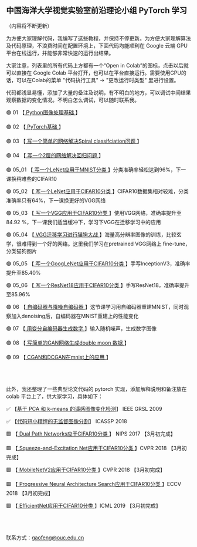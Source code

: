 ## 中国海洋大学视觉实验室前沿理论小组 PyTorch 学习

（内容将不断更新）

为方便大家理解代码，我编写了这些教程，并保持不停更新。为方便大家理解算法及代码原理，不浪费时间在配置环境上，下面代码均能顺利在 Google 云端 GPU 平台在线运行，并能够非常快速的运行出结果。

大家注意，列表里的所有代码上方都有一个“Open in Colab”的图标，点击以后就可以直接在 Google Colab 平台打开，也可以在平台直接运行。需要使用GPU的话，可以在Colab的菜单 "代码执行工具"  → "更改运行时类型" 里进行设置。

代码都浅显易懂，添加了大量的备注及说明，有不明白的地方，可以调试中间结果观察数据的变化情况。不明白怎么调试，可以随时联系我。



🟢 01  【[ Python图像处理基础 ](https://github.com/OUCTheoryGroup/colab_demo/blob/master/01_Image_Processing.ipynb)】

🟢 02  【[ PyTorch基础 ](https://github.com/OUCTheoryGroup/colab_demo/blob/master/02_Pytorch_Basic.ipynb)】

🟢 03  【[ 写一个简单的网络解决Spiral classifciation问题 ](https://github.com/OUCTheoryGroup/colab_demo/blob/master/03_Spiral_Classification.ipynb)】

🟢 04  【[ 写一个2层的网络解决回归问题 ](https://github.com/OUCTheoryGroup/colab_demo/blob/master/04_Regression.ipynb)】

🟢 05_01  【[ 写一个LeNet应用于MNIST分类 ](https://github.com/OUCTheoryGroup/colab_demo/blob/master/05_01_ConvNet.ipynb)】分类准确率轻松达到96%，下一课换稍难些的CIFAR10

🟢 05_02  【[ 写一个LeNet应用于CIFAR10分类 ](https://github.com/OUCTheoryGroup/colab_demo/blob/master/05_02_CNN_CIFAR10.ipynb)】CIFAR10数据集相对较难，分类准确率只有64%，下一课换更好的VGG网络

🟢 05_03  【[ 写一个VGG应用于CIFAR10分类 ](https://github.com/OUCTheoryGroup/colab_demo/blob/master/05_02_CNN_CIFAR10.ipynb)】使用VGG网络，准确率提升至84.92 %，下一课我们适当缓冲下，学习下VGG在迁移学习中的应用

🟢 05_04  【[ VGG迁移学习进行猫狗大战 ](https://github.com/OUCTheoryGroup/colab_demo/blob/master/05_04_Transfer_VGG_for_dogs_vs_cats.ipynb)】海量高分辨率图像的训练，比较玄学，很难得到一个好的网络。这里我们学习在pretrained VGG网络上 fine-tune，分类猫狗图片

🟢 05_05  【[ 写一个GoogLeNet应用于CIFAR10分类 ](https://github.com/OUCTheoryGroup/colab_demo/blob/master/05_05_GoogLeNet_CIFAR10.ipynb)】手写InceptionV3，准确率提升至85.40%

🟢 05_06  【[ 写一个ResNet18应用于CIFAR10分类 ](https://github.com/OUCTheoryGroup/colab_demo/blob/master/05_06_Resnet_CIFAR10.ipynb)】手写ResNet18，准确率提升至85.96%

🟢 06  【[ 自编码器与降噪自编码器 ](https://github.com/OUCTheoryGroup/colab_demo/blob/master/06_Autoencoder.ipynb)】这节课学习用自编码器重建MNIST，同时观察加入denoising后，自编码器在MNIST重建上的性能变化

🟢 07  【[ 用变分自编码器生成数字 ](https://github.com/OUCTheoryGroup/colab_demo/blob/master/07_VAE.ipynb)】输入随机噪声，生成数字图像

🟢 08  【[ 写简单的GAN网络生成double moon 数据 ](https://github.com/OUCTheoryGroup/colab_demo/blob/master/08_GAN_double_moon.ipynb)】

🟢 09  【[ CGAN和DCGAN在mnist上的应用 ](https://github.com/OUCTheoryGroup/colab_demo/blob/master/09_CGAN_DCGAN_mnist.ipynb)】

<br><br>

此外，我还整理了一些典型论文代码的 pytorch 实现，添加解释说明和备注放在 colab 平台上了，供大家学习，具体如下：

✅ 【[基于 PCA 和 k-means 的遥感图像变化检测](https://github.com/OUCTheoryGroup/colab_demo/blob/master/Change_detection_PCA_KM.ipynb)】 IEEE GRSL 2009

✅ 【[代码短小精悍的无监督图像分割](https://github.com/OUCTheoryGroup/colab_demo/blob/master/Unsupervised_Segmentation.ipynb)】 ICASSP 2018

🟩 【[ Dual Path Networks应于CIFAR10分类 ]()】 NIPS 2017   【3月初完成】

🟩  【[ Squeeze-and-Excitation Net应用于CIFAR10分类 ]()】CVPR 2018  【3月初完成】

🟩  【[ MobileNetV2应用于CIFAR10分类 ]()】CVPR 2018  【3月初完成】

🟩  【[ Progressive Neural Architecture Search应用于CIFAR10分类 ]()】ECCV 2018  【3月初完成】

🟩  【[ EfficientNet应用于CIFAR10分类 ]()】ICML 2019  【3月初完成】

<br><br>

联系方式：gaofeng@ouc.edu.cn